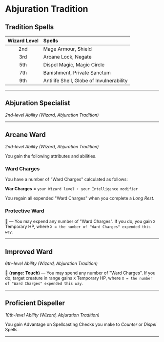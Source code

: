 # Abjuration Tradition

## Tradition Spells

| Wizard Level | Spells                                   |
|:------------:|:-----------------------------------------|
|     2nd      | Mage Armour, Shield                      |
|     3rd      | Arcane Lock, Negate                      |
|     5th      | Dispel Magic, Magic Circle               |
|     7th      | Banishment, Private Sanctum              |
|     9th      | Antilife Shell, Globe of Invulnerability |

---

## Abjuration Specialist
*2nd-level Ability (Wizard, Abjuration Tradition)*  

---

## Arcane Ward
*2nd-level Ability (Wizard, Abjuration Tradition)*  

You gain the following attributes and abilities.

### Ward Charges

You have a number of "Ward Charges" calculated as follows:

**War Charges** = `your Wizard level + your Intelligence modifier`

You regain all expended "Ward Charges" when you complete a *Long Rest*.

### Protective Ward

🔵 — You may expend any number of "Ward Charges". If you do, you gain `X` Temporary HP, where `X = the number of "Ward Charges" expended this way`.

---

## Improved Ward
*6th-level Ability (Wizard, Abjuration Tradition)*  

🔵 **(range: Touch)** — You may spend any number of "Ward Charges". If you do, target creature in range gains `X` Temporary HP, where `X = the number of "Ward Charges" expended this way`.

---

## Proficient Dispeller
*10th-level Ability (Wizard, Abjuration Tradition)*  

You gain Advantage on Spellcasting Checks you make to *Counter* or *Dispel* Spells.

---
